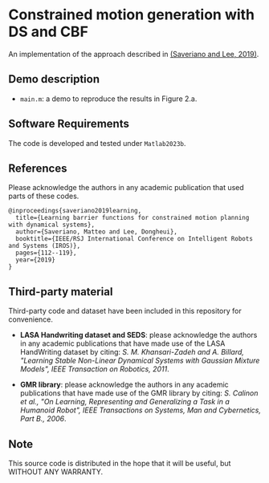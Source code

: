 # Constrained motion generation with DS and CBF

An implementation of the approach described in [(Saveriano and Lee, 2019)](https://elib.dlr.de/132901/1/Saveriano2019LearningBarrierFunction_IROS_Preprint.pdf).

## Demo description
- `main.m`: a demo to reproduce the results in Figure 2.a.

## Software Requirements
The code is developed and tested under `Matlab2023b`.

## References
Please acknowledge the authors in any academic publication that used parts of these codes.
```
@inproceedings{saveriano2019learning,
  title={Learning barrier functions for constrained motion planning with dynamical systems},
  author={Saveriano, Matteo and Lee, Dongheui},
  booktitle={IEEE/RSJ International Conference on Intelligent Robots and Systems (IROS)},
  pages={112--119},
  year={2019}
}
```

## Third-party material
Third-party code and dataset have been included in this repository for convenience.

- **LASA Handwriting dataset and SEDS**: please acknowledge the authors in any academic publications that have made use of the LASA HandWriting dataset by citing: *S. M. Khansari-Zadeh and A. Billard, "Learning Stable Non-Linear Dynamical Systems with Gaussian Mixture Models", IEEE Transaction on Robotics, 2011*.

- **GMR library**: please acknowledge the authors in any academic publications that have made use of the GMR library by citing: *S. Calinon et al., "On Learning, Representing and Generalizing a Task in a Humanoid Robot", IEEE Transactions on Systems, Man and Cybernetics, Part B., 2006*.

## Note
This source code is distributed in the hope that it will be useful, but WITHOUT ANY WARRANTY.
